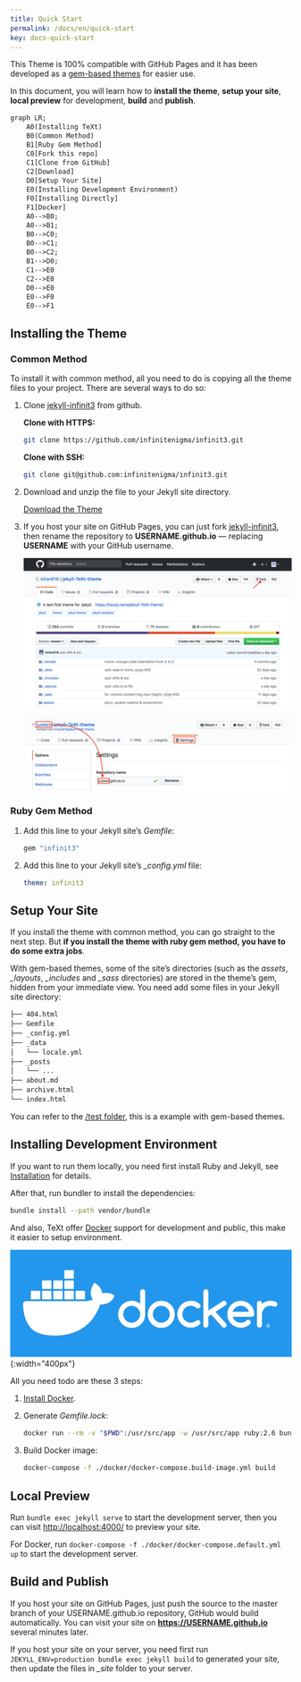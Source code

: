 ```yaml
---
title: Quick Start
permalink: /docs/en/quick-start
key: docs-quick-start
---
```


This Theme is 100% compatible with GitHub Pages and it has been developed as a [gem-based themes](https://jekyllrb.com/docs/themes/) for easier use.

In this document, you will learn how to **install the theme**, **setup your site**, **local preview** for development, **build** and **publish**.

<!--more-->

```mermaid
graph LR;
    A0(Installing TeXt)
    B0(Common Method)
    B1[Ruby Gem Method]
    C0[Fork this repo]
    C1[Clone from GitHub]
    C2[Download]
    D0[Setup Your Site]
    E0(Installing Development Environment)
    F0[Installing Directly]
    F1[Docker]
    A0-->B0;
    A0-->B1;
    B0-->C0;
    B0-->C1;
    B0-->C2;
    B1-->D0;
    C1-->E0
    C2-->E0
    D0-->E0
    E0-->F0
    E0-->F1
```

## Installing the Theme

### Common Method

To install it with common method, all you need to do is copying all the theme files to your project. There are several ways to do so:

1. Clone [jekyll-infinit3](https://github.com/infinitenigma/infinit3) from github.

   **Clone with HTTPS:**

   ```bash
   git clone https://github.com/infinitenigma/infinit3.git
   ```

   **Clone with SSH:**

   ```bash
   git clone git@github.com:infinitenigma/infinit3.git
   ```

2. Download and unzip the file to your Jekyll site directory.

   <a class="button button--success button--rounded" href="https://github.com/infinitenigma/infinit3/archive/master.zip"><i class="fas fa-download"></i> Download the Theme</a>

3. If you host your site on GitHub Pages, you can just fork [jekyll-infinit3](https://github.com/infinitenigma/infinit3), then rename the repository to **USERNAME.github.io** — replacing **USERNAME** with your GitHub username.

   ![Fork](/docs/assets/images/github-fork.jpg)

   ![Rename](/docs/assets/images/github-rename-repo.jpg)

### Ruby Gem Method

1. Add this line to your Jekyll site’s *Gemfile*:

   ```ruby
   gem "infinit3"
   ```

2. Add this line to your Jekyll site’s *_config.yml* file:

   ```yaml
   theme: infinit3
   ```

## Setup Your Site

If you install the theme with common method, you can go straight to the next step. But **if you install the theme with ruby gem method, you have to do some extra jobs**.

With gem-based themes, some of the site’s directories (such as the *assets*, *_layouts*, *_includes* and *_sass* directories) are stored in the theme’s gem, hidden from your immediate view. You need add some files in your Jekyll site directory:

```bash
├── 404.html
├── Gemfile
├── _config.yml
├── _data
│   └── locale.yml
├── _posts
│   └── ...
├── about.md
├── archive.html
└── index.html
```

You can refer to the [/test folder](https://github.com/infinitenigma/infinit3/tree/master/test), this is a example with gem-based themes.

## Installing Development Environment

If you want to run them locally, you need first install Ruby and Jekyll, see [Installation](https://jekyllrb.com/docs/installation/) for details.

After that, run bundler to install the dependencies:

```bash
bundle install --path vendor/bundle
```

And also, TeXt offer [Docker](https://www.docker.com/) support for development and public, this make it easier to setup environment.

![Docker](/docs/assets/images/docker.jpg){:width="400px"}

All you need todo are these 3 steps:

1. [Install Docker](https://docs.docker.com/install/).

2. Generate *Gemfile.lock*:

   ```bash
   docker run --rm -v "$PWD":/usr/src/app -w /usr/src/app ruby:2.6 bundle install
   ```

3. Build Docker image:

   ```bash
   docker-compose -f ./docker/docker-compose.build-image.yml build
   ```

## Local Preview

Run `bundle exec jekyll serve` to start the development server, then you can visit [http://localhost:4000/](http://localhost:4000/) to preview your site.

For Docker, run `docker-compose -f ./docker/docker-compose.default.yml up` to start the development server.

## Build and Publish

If you host your site on GitHub Pages, just push the source to the master branch of your USERNAME.github.io repository, GitHub would build automatically. You can visit your site on **https://USERNAME.github.io** several minutes later.

If you host your site on your server, you need first run `JEKYLL_ENV=production bundle exec jekyll build` to generated your site, then update the files in *_site* folder to your server.
